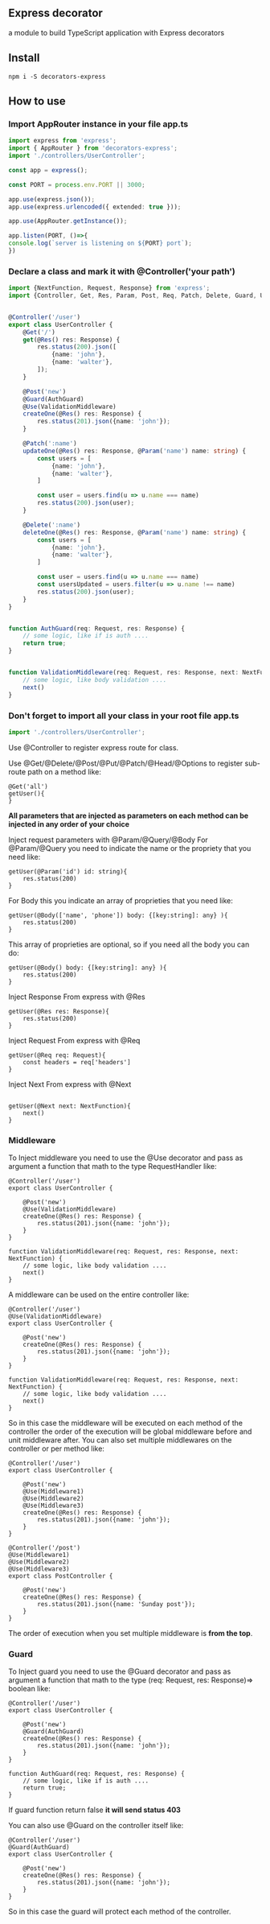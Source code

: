 ## Express decorator
a module to build TypeScript application with Express decorators

## Install
```
npm i -S decorators-express
```

## How to use
### Import AppRouter instance in your file app.ts
``` ts
import express from 'express';
import { AppRouter } from 'decorators-express';
import './controllers/UserController';

const app = express();

const PORT = process.env.PORT || 3000;

app.use(express.json());
app.use(express.urlencoded({ extended: true }));

app.use(AppRouter.getInstance());

app.listen(PORT, ()=>{
console.log(`server is listening on ${PORT} port`);
})
```


### Declare a class and mark it with @Controller('your path')
``` ts
import {NextFunction, Request, Response} from 'express';
import {Controller, Get, Res, Param, Post, Req, Patch, Delete, Guard, Use} from 'decorators-express';


@Controller('/user')
export class UserController {
    @Get('/')
    get(@Res() res: Response) {
        res.status(200).json([
            {name: 'john'},
            {name: 'walter'},
        ]);
    }

    @Post('new')
    @Guard(AuthGuard)
    @Use(ValidationMiddleware)
    createOne(@Res() res: Response) {
        res.status(201).json({name: 'john'});
    }

    @Patch(':name')
    updateOne(@Res() res: Response, @Param('name') name: string) {
        const users = [
            {name: 'john'},
            {name: 'walter'},
        ]

        const user = users.find(u => u.name === name)
        res.status(200).json(user);
    }

    @Delete(':name')
    deleteOne(@Res() res: Response, @Param('name') name: string) {
        const users = [
            {name: 'john'},
            {name: 'walter'},
        ]

        const user = users.find(u => u.name === name)
        const usersUpdated = users.filter(u => u.name !== name)
        res.status(200).json(user);
    }
}


function AuthGuard(req: Request, res: Response) {
    // some logic, like if is auth ....
    return true;
}


function ValidationMiddleware(req: Request, res: Response, next: NextFunction) {
    // some logic, like body validation ....
    next()
}

```
### Don't forget to import all your class in your root file app.ts
``` ts
import './controllers/UserController';
```
Use @Controller to register express route for class.

Use @Get/@Delete/@Post/@Put/@Patch/@Head/@Options to register sub-route path on a method like:

```
@Get('all')
getUser(){
}
```
**All parameters that are injected as parameters on each method can be injected in any order of your choice**

Inject request parameters with @Param/@Query/@Body
For @Param/@Query you need to indicate the name or the propriety that you need like: 

```
getUser(@Param('id') id: string){
    res.status(200)
}
```

For Body this you indicate an array of proprieties that you need like: 

```
getUser(@Body(['name', 'phone']) body: {[key:string]: any} ){
    res.status(200)
}
```

This array of proprieties are optional, so if you need all the body you can do:

```
getUser(@Body() body: {[key:string]: any} ){
    res.status(200)
}
```

Inject Response From express with @Res
```
getUser(@Res res: Response){
    res.status(200)
}
```

Inject Request From express with @Req
```
getUser(@Req req: Request){
    const headers = req['headers']
}
```

Inject Next From express with @Next

```

getUser(@Next next: NextFunction){
    next()
}
```

### Middleware
To Inject middleware you need to use the @Use decorator and pass as argument a function that math to the type RequestHandler like:

```
@Controller('/user')
export class UserController {

    @Post('new')
    @Use(ValidationMiddleware)
    createOne(@Res() res: Response) {
        res.status(201).json({name: 'john'});
    }
}

function ValidationMiddleware(req: Request, res: Response, next: NextFunction) {
    // some logic, like body validation ....
    next()
}
```

A middleware can be used on the entire controller like:

```
@Controller('/user')
@Use(ValidationMiddleware)
export class UserController {

    @Post('new')
    createOne(@Res() res: Response) {
        res.status(201).json({name: 'john'});
    }
}

function ValidationMiddleware(req: Request, res: Response, next: NextFunction) {
    // some logic, like body validation ....
    next()
}
```
So in this case the middleware will be executed on each method of the controller the order of the execution will be global middleware before and unit middleware after.
You can also set multiple middlewares on the controller or per method like:
```
@Controller('/user')
export class UserController {

    @Post('new')
    @Use(Middleware1)
    @Use(Middleware2)
    @Use(Middleware3)
    createOne(@Res() res: Response) {
        res.status(201).json({name: 'john'});
    }
}

@Controller('/post')
@Use(Middleware1)
@Use(Middleware2)
@Use(Middleware3)
export class PostController {

    @Post('new')
    createOne(@Res() res: Response) {
        res.status(201).json({name: 'Sunday post'});
    }
}
```
The order of execution when you set multiple middleware is **from the top**.

### Guard
To Inject guard you need to use the @Guard decorator and pass as argument a function that math to the type (req: Request, res: Response)=> boolean like:

```
@Controller('/user')
export class UserController {

    @Post('new')
    @Guard(AuthGuard)
    createOne(@Res() res: Response) {
        res.status(201).json({name: 'john'});
    }
}

function AuthGuard(req: Request, res: Response) {
    // some logic, like if is auth ....
    return true;
}
```
If guard function return false **it will send status 403**

You can also use @Guard on the controller itself like:
```
@Controller('/user')
@Guard(AuthGuard)
export class UserController {

    @Post('new')
    createOne(@Res() res: Response) {
        res.status(201).json({name: 'john'});
    }
}
```
So in this case the guard will protect each method of the controller.


